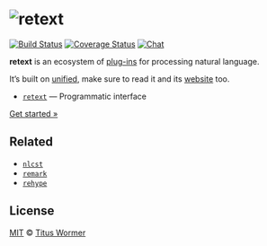 # ![retext][logo]

[![Build Status][build-badge]][build-status]
[![Coverage Status][coverage-badge]][coverage-status]
[![Chat][chat-badge]][chat]

**retext** is an ecosystem of [plug-ins][plugins] for processing
natural language.

It’s built on [unified][], make sure to read it and its [website][] too.

*   [`retext`][api] — Programmatic interface

[Get started »][getting-started]

## Related

*   [`nlcst`](https://github.com/syntax-tree/nlcst)
*   [`remark`](https://github.com/wooorm/remark)
*   [`rehype`](https://github.com/wooorm/rehype)

## License

[MIT](LICENSE) © [Titus Wormer](http://wooorm.com)

<!-- Definitions -->

[logo]: https://cdn.rawgit.com/wooorm/retext/3879855/logo.svg

[build-badge]: https://img.shields.io/travis/wooorm/retext.svg

[build-status]: https://travis-ci.org/wooorm/retext

[coverage-badge]: https://img.shields.io/codecov/c/github/wooorm/retext.svg

[coverage-status]: https://codecov.io/github/wooorm/retext

[chat-badge]: https://img.shields.io/gitter/room/wooorm/retext.svg

[chat]: https://gitter.im/wooorm/retext

[api]: https://github.com/wooorm/retext/tree/master/packages/retext

[plugins]: https://github.com/wooorm/retext/tree/master/doc/plugins.md

[getting-started]: https://github.com/wooorm/retext/tree/master/doc/getting-started.md

[unified]: https://github.com/unifiedjs/unified

[website]: https://unifiedjs.github.io
